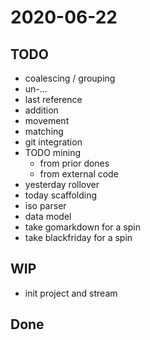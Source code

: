 # 2020-06-22

## TODO

- coalescing / grouping
- un-...
- last reference
- addition
- movement
- matching
- git integration
- TODO mining
  - from prior dones
  - from external code
- yesterday rollover
- today scaffolding
- iso parser
- data model
- take gomarkdown for a spin
- take blackfriday for a spin

## WIP

- init project and stream

## Done
